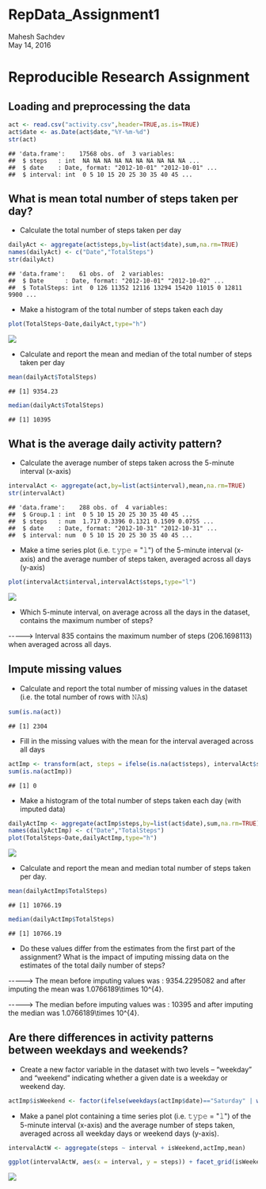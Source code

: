 # RepData_Assignment1
Mahesh Sachdev  
May 14, 2016  



# Reproducible Research Assignment

## Loading and preprocessing the data


```r
act <- read.csv("activity.csv",header=TRUE,as.is=TRUE)
act$date <- as.Date(act$date,"%Y-%m-%d")
str(act)
```

```
## 'data.frame':	17568 obs. of  3 variables:
##  $ steps   : int  NA NA NA NA NA NA NA NA NA NA ...
##  $ date    : Date, format: "2012-10-01" "2012-10-01" ...
##  $ interval: int  0 5 10 15 20 25 30 35 40 45 ...
```


## What is mean total number of steps taken per day?

* Calculate the total number of steps taken per day


```r
dailyAct <- aggregate(act$steps,by=list(act$date),sum,na.rm=TRUE)
names(dailyAct) <- c("Date","TotalSteps")
str(dailyAct)
```

```
## 'data.frame':	61 obs. of  2 variables:
##  $ Date      : Date, format: "2012-10-01" "2012-10-02" ...
##  $ TotalSteps: int  0 126 11352 12116 13294 15420 11015 0 12811 9900 ...
```




* Make a histogram of the total number of steps taken each day


```r
plot(TotalSteps~Date,dailyAct,type="h")
```

![](PA1_template_files/figure-html/unnamed-chunk-3-1.png)

* Calculate and report the mean and median of the total number of steps taken per day


```r
mean(dailyAct$TotalSteps)
```

```
## [1] 9354.23
```

```r
median(dailyAct$TotalSteps)
```

```
## [1] 10395
```



## What is the average daily activity pattern?


* Calculate the average number of steps taken across the 5-minute interval (x-axis)


```r
intervalAct <- aggregate(act,by=list(act$interval),mean,na.rm=TRUE)
str(intervalAct)
```

```
## 'data.frame':	288 obs. of  4 variables:
##  $ Group.1 : int  0 5 10 15 20 25 30 35 40 45 ...
##  $ steps   : num  1.717 0.3396 0.1321 0.1509 0.0755 ...
##  $ date    : Date, format: "2012-10-31" "2012-10-31" ...
##  $ interval: num  0 5 10 15 20 25 30 35 40 45 ...
```



* Make a time series plot (i.e. 𝚝𝚢𝚙𝚎 = "𝚕") of the 5-minute interval (x-axis) and the average number of steps taken, averaged across all days (y-axis)


```r
plot(intervalAct$interval,intervalAct$steps,type="l")
```

![](PA1_template_files/figure-html/unnamed-chunk-6-1.png)


* Which 5-minute interval, on average across all the days in the dataset, contains the maximum number of steps?



-----> Interval 835 contains the maximum number of steps (206.1698113) when averaged across all days.



## Impute missing values

* Calculate and report the total number of missing values in the dataset (i.e. the total number of rows with 𝙽𝙰s)


```r
sum(is.na(act))
```

```
## [1] 2304
```

* Fill in the missing values with the mean for the interval averaged across all days


```r
actImp <- transform(act, steps = ifelse(is.na(act$steps), intervalAct$steps, act$steps))
sum(is.na(actImp))
```

```
## [1] 0
```

* Make a histogram of the total number of steps taken each day (with imputed data)


```r
dailyActImp <- aggregate(actImp$steps,by=list(act$date),sum,na.rm=TRUE)
names(dailyActImp) <- c("Date","TotalSteps")
plot(TotalSteps~Date,dailyActImp,type="h")
```

![](PA1_template_files/figure-html/unnamed-chunk-10-1.png)

* Calculate and report the mean and median total number of steps taken per day. 


```r
mean(dailyActImp$TotalSteps)
```

```
## [1] 10766.19
```

```r
median(dailyActImp$TotalSteps)
```

```
## [1] 10766.19
```

* Do these values differ from the estimates from the first part of the assignment? What is the impact of imputing missing data on the estimates of the total daily number of steps?



-----> The mean before imputing values was : 9354.2295082 and after imputing the mean was 1.0766189\times 10^{4}.

-----> The median before imputing values was : 10395 and after imputing the median was 1.0766189\times 10^{4}.


## Are there differences in activity patterns between weekdays and weekends?

* Create a new factor variable in the dataset with two levels – “weekday” and “weekend” indicating whether a given date is a weekday or weekend day.


```r
actImp$isWeekend <- factor(ifelse(weekdays(actImp$date)=="Saturday" | weekdays(actImp$date)=="Sunday","Weekend","Weekday"))
```

* Make a panel plot containing a time series plot (i.e. 𝚝𝚢𝚙𝚎 = "𝚕") of the 5-minute interval (x-axis) and the average number of steps taken, averaged across all weekday days or weekend days (y-axis).




```r
intervalActW <- aggregate(steps ~ interval + isWeekend,actImp,mean)

ggplot(intervalActW, aes(x = interval, y = steps)) + facet_grid(isWeekend ~ .) + geom_line(colour = "blue")
```

![](PA1_template_files/figure-html/unnamed-chunk-15-1.png)

